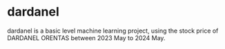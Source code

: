 # dardanel
dardanel is a basic level machine learning project, using the stock price of DARDANEL ORENTAS between 2023 May to 2024 May.
